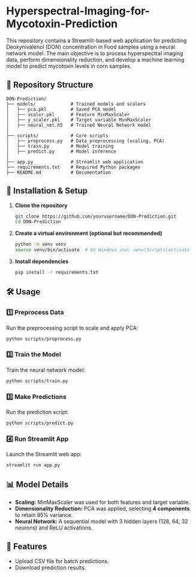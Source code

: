 # Hyperspectral-Imaging-for-Mycotoxin-Prediction

This repository contains a Streamlit-based web application for predicting Deoxynivalenol (DON) concentration in Food samples using a neural network model.
The main objective is to process hyperspectral imaging data, perform dimensionality reduction, and develop a machine learning model to predict mycotoxin levels in corn samples.

## 📂 Repository Structure
```
DON-Prediction/
├── models/             # Trained models and scalers
│   ├── pca.pkl         # Saved PCA model
│   ├── scaler.pkl      # Feature MinMaxScaler
│   ├── y_scaler.pkl    # Target variable MinMaxScaler
│   ├── neural_net.h5   # Trained Neural Network model
│
├── scripts/            # Core scripts
│   ├── preprocess.py   # Data preprocessing (scaling, PCA)
│   ├── train.py        # Model training
│   ├── predict.py      # Model inference
│
├── app.py              # Streamlit web application
├── requirements.txt    # Required Python packages
├── README.md           # Documentation
```

## 🚀 Installation & Setup
1. **Clone the repository**
   ```bash
   git clone https://github.com/yourusername/DON-Prediction.git
   cd DON-Prediction
   ```
2. **Create a virtual environment (optional but recommended)**
   ```bash
   python -m venv venv
   source venv/bin/activate  # On Windows use: venv\Scripts\activate
   ```
3. **Install dependencies**
   ```bash
   pip install -r requirements.txt
   ```

## 🛠 Usage
### 1️⃣ Preprocess Data
Run the preprocessing script to scale and apply PCA:
```bash
python scripts/preprocess.py
```

### 2️⃣ Train the Model
Train the neural network model:
```bash
python scripts/train.py
```

### 3️⃣ Make Predictions
Run the prediction script:
```bash
python scripts/predict.py
```

### 4️⃣ Run Streamlit App
Launch the Streamlit web app:
```bash
streamlit run app.py
```

## 📊 Model Details
- **Scaling:** MinMaxScaler was used for both features and target variable.
- **Dimensionality Reduction:** PCA was applied, selecting **4 components** to retain 95% variance.
- **Neural Network:** A sequential model with 3 hidden layers (128, 64, 32 neurons) and ReLU activations.

## 📌 Features
- Upload CSV file for batch predictions.
- Download prediction results.
